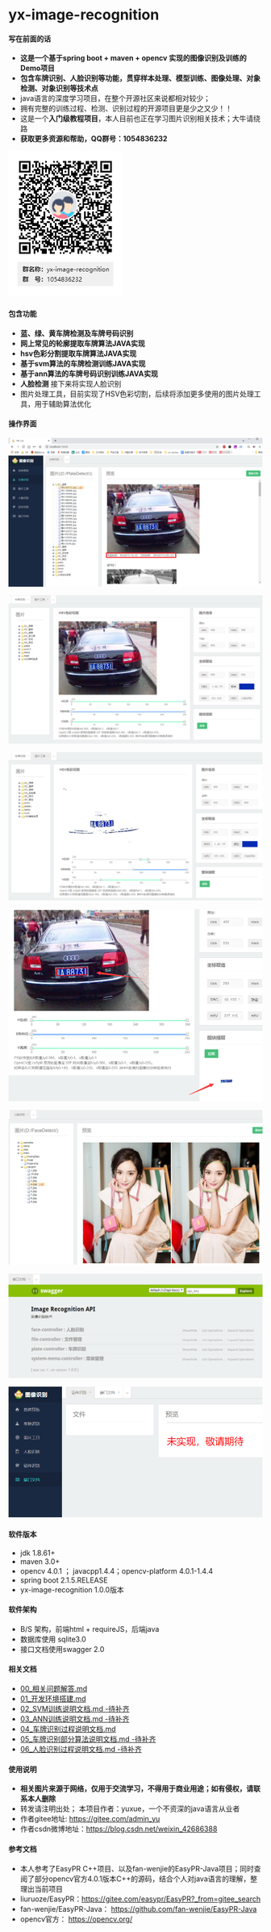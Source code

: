 # yx-image-recognition

#### 写在前面的话
- **这是一个基于spring boot + maven + opencv 实现的图像识别及训练的Demo项目**
- **包含车牌识别、人脸识别等功能，贯穿样本处理、模型训练、图像处理、对象检测、对象识别等技术点**
- java语言的深度学习项目，在整个开源社区来说都相对较少；
- 拥有完整的训练过程、检测、识别过程的开源项目更是少之又少！！
- 这是一个**入门级教程项目**，本人目前也正在学习图片识别相关技术；大牛请绕路
- **获取更多资源和帮助，QQ群号：1054836232**

![1.png](./doc/pic/yx-image-recognition群二维码.png)


#### 包含功能
- **蓝、绿、黄车牌检测及车牌号码识别**
- **网上常见的轮廓提取车牌算法JAVA实现**
- **hsv色彩分割提取车牌算法JAVA实现**
- **基于svm算法的车牌检测训练JAVA实现**
- **基于ann算法的车牌号码识别训练JAVA实现**
- **人脸检测**  接下来将实现人脸识别
- 图片处理工具，目前实现了HSV色彩切割，后续将添加更多使用的图片处理工具，用于辅助算法优化


#### 操作界面
![20200921132116.png](./doc/pic/20200921132116.png)

![20200921132208.png](./doc/pic/20200921132208.png)

![20200921132312.png](./doc/pic/20200921132312.png)

![20200921132357.png](./doc/pic/20200921132357.png)

![20200921133022.png](./doc/pic/20200921133022.png)

![20200921133221.png](./doc/pic/20200921133221.png)

![20200921133214.png](./doc/pic/20200921133214.png)

#### 软件版本
- jdk 1.8.61+
- maven 3.0+
- opencv 4.0.1 ； javacpp1.4.4；opencv-platform 4.0.1-1.4.4
- spring boot 2.1.5.RELEASE
- yx-image-recognition 1.0.0版本

#### 软件架构
- B/S 架构，前端html + requireJS，后端java
- 数据库使用 sqlite3.0
- 接口文档使用swagger 2.0


#### 相关文档
- [00_相关问题解答.md](./doc/00_相关问题解答.md)
- [01_开发环境搭建.md](./doc/01_开发环境搭建.md)
- [02_SVM训练说明文档.md -待补齐](./doc/02_SVM训练说明文档.md)
- [03_ANN训练说明文档.md -待补齐](./doc/03_ANN训练说明文档.md)
- [04_车牌识别过程说明文档.md](./doc/04_车牌识别过程说明文档.md)
- [05_车牌识别部分算法说明文档.md -待补齐](./doc/05_车牌识别部分算法说明文档.md)
- [06_人脸识别过程说明文档.md -待补齐](./doc/06_人脸识别过程说明文档.md)

#### 使用说明

- **相关图片来源于网络，仅用于交流学习，不得用于商业用途；如有侵权，请联系本人删除**
- 转发请注明出处； 本项目作者：yuxue，一个不资深的java语言从业者
- 作者gitee地址: https://gitee.com/admin_yu
- 作者csdn微博地址：https://blog.csdn.net/weixin_42686388

#### 参考文档
- 本人参考了EasyPR C++项目、以及fan-wenjie的EasyPR-Java项目；同时查阅了部分opencv官方4.0.1版本C++的源码，结合个人对java语言的理解，整理出当前项目
- liuruoze/EasyPR：https://gitee.com/easypr/EasyPR?_from=gitee_search
- fan-wenjie/EasyPR-Java： https://github.com/fan-wenjie/EasyPR-Java
- opencv官方： https://opencv.org/

